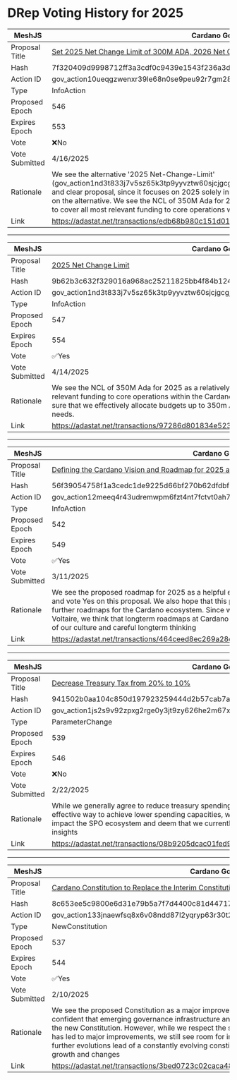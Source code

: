 # DRep Voting History for 2025

| MeshJS      | Cardano Governance Actions |
| -------------- | ------------------------------------------------------- |
| Proposal Title | [Set 2025 Net Change Limit of 300M ADA, 2026 Net Change Limit of 250M ADA](https://adastat.net/governances/7f320409d9998712ff3a3cdf0c9439e1543f236a3d746766f78f1fdbe1e06bf800) |
| Hash           | 7f320409d9998712ff3a3cdf0c9439e1543f236a3d746766f78f1fdbe1e06bf800 |
| Action ID      | gov_action10ueqgzwenxr39le68n0se9peu92r7gm2846xwehh3u0ahc0qd0uqqyljxu5 |
| Type           | InfoAction |
| Proposed Epoch | 546 |
| Expires Epoch  | 553 |
| Vote           | ❌No |
| Vote Submitted | 4/16/2025 |
| Rationale       | We see the alternative '2025 Net-Change-Limit' (gov_action1nd3t833j7v5sz65k3tp9yyvztw60sjcjgcgjr37682s3m7frwrusqmd2k80) proposal as a more robust and clear proposal, since it focuses on 2025 solely instead of 2025+2026, we vote NO on this proposal and YES on the alternative. We see the NCL of 350M Ada for 2025 as a relatively high, yet acceptable metric which is likely to cover all most relevant funding to core operations within the Cardano Ecosystem |
|Link|https://adastat.net/transactions/edb68b980c151d01db1db054af4f176c2af9bdbedfa977aed08e1354fd717120 |


---

| MeshJS      | Cardano Governance Actions |
| -------------- | ------------------------------------------------------- |
| Proposal Title | [2025 Net Change Limit](https://adastat.net/governances/9b62b3c632f329016a968ac25211825bb4f84b12461121c7da3aa11df92370f900) |
| Hash           | 9b62b3c632f329016a968ac25211825bb4f84b12461121c7da3aa11df92370f900 |
| Action ID      | gov_action1nd3t833j7v5sz65k3tp9yyvztw60sjcjgcgjr37682s3m7frwrusqmd2k80 |
| Type           | InfoAction |
| Proposed Epoch | 547 |
| Expires Epoch  | 554 |
| Vote           | ✅Yes |
| Vote Submitted | 4/14/2025 |
| Rationale       | We see the NCL of 350M Ada for 2025 as a relatively high, yet acceptable metric which is likely to cover all most relevant funding to core operations within the Cardano Ecosystem. Good enough to agree with. Lets then make sure that we effectively allocate budgets up to 350m ADA in 2025 and not waste funds with projects no one needs. |
|Link|https://adastat.net/transactions/97286d801834e523e53c16ae2fc255f233ba8a1651eb0cf379e5d5f8ae22bd1f |


---

| MeshJS      | Cardano Governance Actions |
| -------------- | ------------------------------------------------------- |
| Proposal Title | [Defining the Cardano Vision and Roadmap for 2025 and beyond](https://adastat.net/governances/56f39054758f1a3cedc1de9225d66bf270b62dfdbfbc5399f1d6d43aceffc63600) |
| Hash           | 56f39054758f1a3cedc1de9225d66bf270b62dfdbfbc5399f1d6d43aceffc63600 |
| Action ID      | gov_action12meeq4r43udremwpm6fzt4nt7fctvt0ah7798x036m2r4nhlccmqqhmr9wx |
| Type           | InfoAction |
| Proposed Epoch | 542 |
| Expires Epoch  | 549 |
| Vote           | ✅Yes |
| Vote Submitted | 3/11/2025 |
| Rationale       | We see the proposed roadmap for 2025 as a helpful effort in building ecosystem wide alignment on top priorities, and vote Yes on this proposal. We also hope that this proposal will encourage other efforts which aim to propose further roadmaps for the Cardano ecosystem. Since we achieved the last of the initial Cardano Milestones with Voltaire, we think that longterm roadmaps at Cardano have proven their worth and value and are a existential part of our culture and careful longterm thinking |
|Link|https://adastat.net/transactions/464ceed8ec269a28d3fee305b1c0d397270b8193fbbb2557ab51c1b070f9171f |


---

| MeshJS      | Cardano Governance Actions |
| -------------- | ------------------------------------------------------- |
| Proposal Title | [Decrease Treasury Tax from 20% to 10%](https://adastat.net/governances/941502b0aa104c850d197923259444d2b57cab7af18b63143775465aaacc84f500) |
| Hash           | 941502b0aa104c850d197923259444d2b57cab7af18b63143775465aaacc84f500 |
| Action ID      | gov_action1js2s9v92zpxg2rge0y3jt9zy626he2m67x9kx9phw4r942kvsn6sqfym0d7 |
| Type           | ParameterChange |
| Proposed Epoch | 539 |
| Expires Epoch  | 546 |
| Vote           | ❌No |
| Vote Submitted | 2/22/2025 |
| Rationale       | While we generally agree to reduce treasury spending and think that reducing the allocation to the Treasury is a effective way to achieve lower spending capacities, we yet see that we lack research on how such changes will impact the SPO ecosystem and deem that we currently should not change treasury income before we have better insights |
|Link|https://adastat.net/transactions/08b9205dcac01fed95287f6dc82f744cf66792c1de9f65d318c1085d2bca5946 |


---

| MeshJS      | Cardano Governance Actions |
| -------------- | ------------------------------------------------------- |
| Proposal Title | [Cardano Constitution to Replace the Interim Constitution](https://adastat.net/governances/8c653ee5c9800e6d31e79b5a7f7d4400c81d44717ad4db633dc18d4c07e4a4fd00) |
| Hash           | 8c653ee5c9800e6d31e79b5a7f7d4400c81d44717ad4db633dc18d4c07e4a4fd00 |
| Action ID      | gov_action133jnaewfsq8x6v08ndd87l2yqryp63r30t2dkceacxx5cply5n7sqzlcyqf |
| Type           | NewConstitution |
| Proposed Epoch | 537 |
| Expires Epoch  | 544 |
| Vote           | ✅Yes |
| Vote Submitted | 2/10/2025 |
| Rationale       | We see the proposed Constitution as a major improvement to the currently active interim Constitution and feel confident that emerging governance infrastructure and capacities are in place and growing to build and act upon the new Constitution. However, while we respect the significant community engagement and involvement which has led to major improvements, we still see room for improvements at the proposed constitution and hope that further evolutions lead of a constantly evolving constitution which is able to reflect and support rapid ecosystem growth and changes |
|Link|https://adastat.net/transactions/3bed0723c02caca480d000ffa2ca4b4eec82cc8c02d5d8e5d3f9cac6e7bae1f1 |
